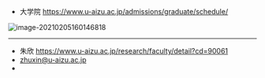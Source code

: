

- 大学院 https://www.u-aizu.ac.jp/admissions/graduate/schedule/

![image-20210205160146818](https://tva1.sinaimg.cn/large/008eGmZEgy1gncpv1hoqyj31by0goju7.jpg)

---



- 朱欣 https://www.u-aizu.ac.jp/research/faculty/detail?cd=90061
- zhuxin@u-aizu.ac.jp
- 